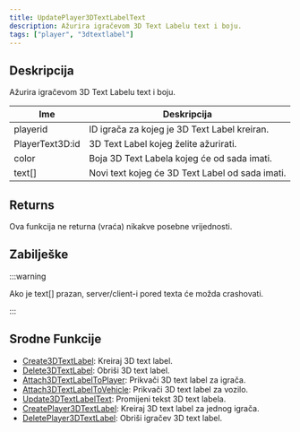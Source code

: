 ```yaml
---
title: UpdatePlayer3DTextLabelText
description: Ažurira igračevom 3D Text Labelu text i boju.
tags: ["player", "3dtextlabel"]
---
```


## Deskripcija

Ažurira igračevom 3D Text Labelu text i boju.

| Ime             | Deskripcija                                     |
| --------------- | ----------------------------------------------- |
| playerid        | ID igrača za kojeg je 3D Text Label kreiran.    |
| PlayerText3D:id | 3D Text Label kojeg želite ažurirati.           |
| color           | Boja 3D Text Labela kojeg će od sada imati.     |
| text[]          | Novi text kojeg će 3D Text Label od sada imati. |

## Returns

Ova funkcija ne returna (vraća) nikakve posebne vrijednosti.

## Zabilješke

:::warning

Ako je text[] prazan, server/client-i pored texta će možda crashovati.

:::

## Srodne Funkcije

- [Create3DTextLabel](Create3DTextLabel): Kreiraj 3D text label.
- [Delete3DTextLabel](Delete3DTextLabel): Obriši 3D text label.
- [Attach3DTextLabelToPlayer](Attach3DTextLabelToPlayer): Prikvači 3D text label za igrača.
- [Attach3DTextLabelToVehicle](Attach3DTextLabelToVehicle): Prikvači 3D text label za vozilo.
- [Update3DTextLabelText](Update3DTextLabelText): Promijeni tekst 3D text labela.
- [CreatePlayer3DTextLabel](CreatePlayer3DTextLabel): Kreiraj 3D text label za jednog igrača.
- [DeletePlayer3DTextLabel](DeletePlayer3DTextLabel): Obriši igračev 3D text label.
